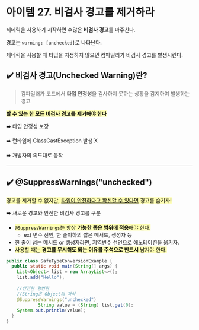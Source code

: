 # 아이템 27. 비검사 경고를 제거하라

제네릭을 사용하기 시작하면 수많은 **비검사 경고**를 마주친다. 

경고는 `warning: [unchecked]`로 나타난다.

제네릭을 사용할 때 타입을 지정하지 않으면 컴파일러가 비검사 경고를 발생시킨다.

## ✔️ 비검사 경고(Unchecked Warning)란?

> 컴파일러가 코드에서 **타입 안정성**을 검사하지 못하는 상황을 감지하여 발생하는 경고

<mark style="background-color: rgba(255, 255, 0, 0.3);">**할 수 있는 한 모든 비검사 경고를 제거해야 한다**</mark>

➡️ 타입 안정성 보장

➡️ 런타임에 ClassCastException 발생 X

➡️ 개발자의 의도대로 동작

<hr>

## ✔️ @SuppressWarnings("unchecked")

<mark style="background-color: rgba(255, 255, 0, 0.3);">경고를 제거할 수 없지만, <u>타입이 안전하다고 확신할 수 있다면</u> 경고를 숨기자!</mark>

➡️ 새로운 경고와 안전한 비검사 경고를 구분

- <mark style="background-color: rgba(255, 255, 0, 0.3);">`@SuppressWarnings`는 항상 **가능한 좁은 범위에 적용**해야 한다.</mark>
  - ex) 변수 선언, 한 줄이하의 짧은 메서드, 생성자 등
- 한 줄이 넘는 메서드 or 생성자라면, 지역변수 선언으로 애노테이션을 옮기자.
- <mark style="background-color: rgba(255, 255, 0, 0.3);">사용할 때는 **경고를 무시해도 되는 이유를 주석으로 반드시** 남겨야 한다.</mark>

```java
public class SafeTypeConversionExample {
  public static void main(String[] args) {
    List<Object> list = new ArrayList<>();
    list.add("Hello");
    
    //안전한 형변환
    //String은 Object의 자식
    @SuppressWarnings("unchecked")
            String value = (String) list.get(0);
    System.out.println(value);
  }
}
```









